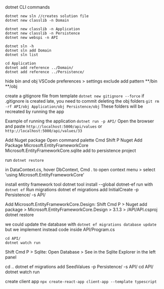 dotnet CLI commands

```
dotnet new sln //creates solution file
dotnet new classlib -n Domain

dotnet new classlib -n Application
dotnet new classlib -n Persistence
dotnet new webspi -n API

dotnet sln -h
dotnet sln add Domain
dotnet sln list

cd Application
dotnet add reference ../Domain/
dotnet add reference ../Persistence/
```

hide bin and obj
VSCode preferences > settings
exclude
add pattern
**/bin
**/obj

create a gitignore file from template
`dotnet new gitignore --force`
if .gitignore is created late, you need to commit deleting the obj folders
`git rm -rf API/obj Application/obj Persistence/obj`
These folders will be recreated by running the app

Example of running the application
`dotnet run -p API/`
Open the browser and paste `http://localhost:5000/api/values` or `http://localhost:5000/api/values/33`

Add Nuget package
Open command palette Cmd Shift P
Nuget Add Package
Microsoft.EntityFrameworkCore
Microsoft.EntityFrameworkCore.sqlite
add to persistence project

run `dotnet restore`

in DataContext.cs, hover DbContext, Cmd . to open context menu >
select 'using Microsoft.EntityFrameworkCore'

install entity framework tool
dotnet tool install --global dotnet-ef
run with `dotnet ef`
Run migrations
dotnet ef migrations add InitialCreate -p Persistence/ -s API/

Add Microsoft.EntityFrameworkCore.Design:
Shift Cmd P > Nuget add package > Microsoft.EntityFrameworkCore.Design > 3.1.3 > /API/API.csproj
dotnet restore

we could update the database with `dotnet ef migrations database update`
but we implement instead code inside API/Program.cs

```
cd API/
dotnet watch run
```

Shift Cmd P > Sqlite: Open Database > See in the Sqlite Explorer in the left panel

cd ..
dotnet ef migrations add SeedValues -p Persistence/ -s API/
cd API/
dotnet watch run

create client app
`npx create-react-app client-app --template typescript`
